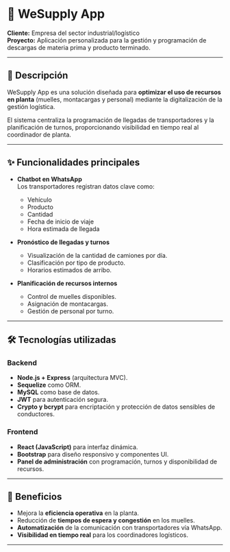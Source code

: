 # 🚛 WeSupply App

**Cliente:** Empresa del sector industrial/logístico  
**Proyecto:** Aplicación personalizada para la gestión y programación de descargas de materia prima y producto terminado.

---

## 📖 Descripción

WeSupply App es una solución diseñada para **optimizar el uso de recursos en planta** (muelles, montacargas y personal) mediante la digitalización de la gestión logística.  

El sistema centraliza la programación de llegadas de transportadores y la planificación de turnos, proporcionando visibilidad en tiempo real al coordinador de planta.

---

## ✨ Funcionalidades principales

- **Chatbot en WhatsApp**  
  Los transportadores registran datos clave como:  
  - Vehículo  
  - Producto  
  - Cantidad  
  - Fecha de inicio de viaje  
  - Hora estimada de llegada  

- **Pronóstico de llegadas y turnos**  
  - Visualización de la cantidad de camiones por día.  
  - Clasificación por tipo de producto.  
  - Horarios estimados de arribo.  

- **Planificación de recursos internos**  
  - Control de muelles disponibles.  
  - Asignación de montacargas.  
  - Gestión de personal por turno.  

---

## 🛠️ Tecnologías utilizadas

### Backend
- **Node.js + Express** (arquitectura MVC).  
- **Sequelize** como ORM.  
- **MySQL** como base de datos.  
- **JWT** para autenticación segura.  
- **Crypto y bcrypt** para encriptación y protección de datos sensibles de conductores.  

### Frontend
- **React (JavaScript)** para interfaz dinámica.  
- **Bootstrap** para diseño responsivo y componentes UI.  
- **Panel de administración** con programación, turnos y disponibilidad de recursos.  

---

## 🚀 Beneficios

- Mejora la **eficiencia operativa** en la planta.  
- Reducción de **tiempos de espera y congestión** en los muelles.  
- **Automatización** de la comunicación con transportadores vía WhatsApp.  
- **Visibilidad en tiempo real** para los coordinadores logísticos.  

---




